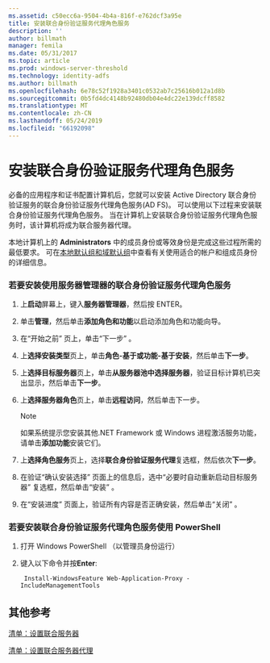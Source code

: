 ```yaml
---
ms.assetid: c50ecc6a-9504-4b4a-816f-e762dcf3a95e
title: 安装联合身份验证服务代理角色服务
description: ''
author: billmath
manager: femila
ms.date: 05/31/2017
ms.topic: article
ms.prod: windows-server-threshold
ms.technology: identity-adfs
ms.author: billmath
ms.openlocfilehash: 6e78c52f1928a3401c0532ab7c25616b012a1d8b
ms.sourcegitcommit: 0b5fd4dc4148b92480db04e4dc22e139dcff8582
ms.translationtype: MT
ms.contentlocale: zh-CN
ms.lasthandoff: 05/24/2019
ms.locfileid: "66192098"
---
```

# <a name="install-the-federation-service-proxy-role-service"></a>安装联合身份验证服务代理角色服务

必备的应用程序和证书配置计算机后，您就可以安装 Active Directory 联合身份验证服务的联合身份验证服务代理角色服务\(AD FS\)。 可以使用以下过程来安装联合身份验证服务代理角色服务。 当在计算机上安装联合身份验证服务代理角色服务时，该计算机将成为联合服务器代理。  
  
本地计算机上的 **Administrators** 中的成员身份或等效身份是完成这些过程所需的最低要求。  可在[本地默认组和域默认组](https://go.microsoft.com/fwlink/?LinkId=83477)中查看有关使用适合的帐户和组成员身份的详细信息。   
  
### <a name="to-install-the-federation-service-proxy-role-service-using-the-server-manager"></a>若要安装使用服务器管理器的联合身份验证服务代理角色服务
  
1.  上**启动**屏幕上，键入**服务器管理器**，然后按 ENTER。  
  
2.  单击**管理**，然后单击**添加角色和功能**以启动添加角色和功能向导。  
  
3.  在“开始之前”  页上，单击“下一步”  。  
  
4.  上**选择安装类型**页上，单击**角色\-基于或功能\-基于安装**，然后单击**下一步**。  
  
5.  上**选择目标服务器**页上，单击**从服务器池中选择服务器**，验证目标计算机已突出显示，然后单击**下一步**。  
  
6.  上**选择服务器角色**页上，单击**远程访问**，然后单击下一步。  
  
    > [!NOTE]  
    > 如果系统提示您安装其他.NET Framework 或 Windows 进程激活服务功能，请单击**添加功能**安装它们。  
  
7. 上**选择角色服务**页上，选择**联合身份验证服务代理**复选框，然后依次**下一步**。  

8. 在验证“确认安装选择”  页面上的信息后，选中“必要时自动重新启动目标服务器”  复选框，然后单击“安装”  。  
  
13. 在“安装进度”  页面上，验证所有内容是否正确安装，然后单击“关闭”  。  

### <a name="to-install-the-federation-service-proxy-role-service-using-powershell"></a>若要安装联合身份验证服务代理角色服务使用 PowerShell

1. 打开 Windows PowerShell （以管理员身份运行）

2. 键入以下命令并按**Enter**:

        Install-WindowsFeature Web-Application-Proxy -IncludeManagementTools



  
## <a name="additional-references"></a>其他参考  
[清单：设置联合服务器](Checklist--Setting-Up-a-Federation-Server.md)  
  
[清单：设置联合服务器代理](Checklist--Setting-Up-a-Federation-Server-Proxy.md)  
  

